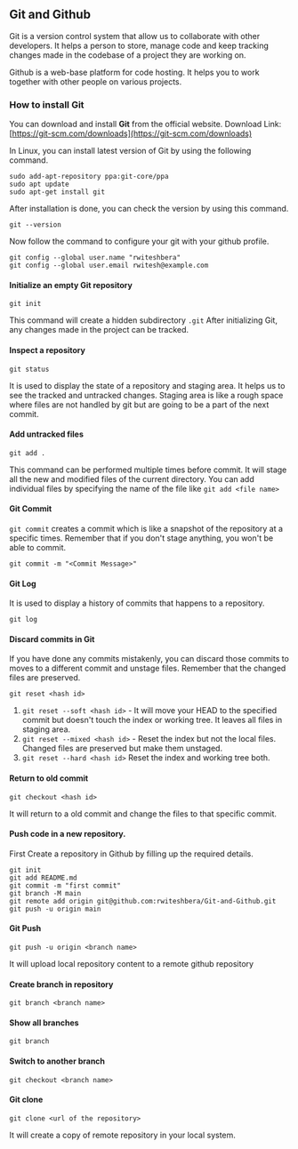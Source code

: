 ## Git and Github
 Git is a version control system that allow us to collaborate with other developers. It helps a person to store, manage code and keep tracking changes made in the codebase of a project they are working on.

Github is a web-base platform for code hosting. It helps you to work together with other people on various projects.

### How to install Git
You can download and install **Git** from the official website. 
Download Link: [https://git-scm.com/downloads](https://git-scm.com/downloads)

In Linux, you can install latest version of Git by using the following command.
```
sudo add-apt-repository ppa:git-core/ppa
sudo apt update
sudo apt-get install git
```

After installation is done, you can check the version by using this command.
```
git --version
```
Now follow the command to configure your git with your github profile. 
```
git config --global user.name "rwiteshbera"
git config --global user.email rwitesh@example.com
```
#### Initialize an empty Git repository
```
git init
```
This command will create a hidden subdirectory `.git`
After initializing Git, any changes made in the project can be tracked.

#### Inspect a repository
```
git status
```
It is used to display the state of a repository and staging area. It helps us to see the tracked and untracked changes.
Staging area is like a rough space where files are not handled by git but are going to be a part of the next commit.

#### Add untracked files
```
git add .
```
This command can be performed multiple times before commit. It will stage all the new and modified files of the current directory.
You can add individual files by specifying the name of the file like `git add <file name>`

#### Git Commit
`git commit` creates a commit which is like a snapshot of the repository at a specific times. Remember that if you don't stage anything, you won't be able to commit.
```
git commit -m "<Commit Message>"
```
#### Git Log
It is used to display a history of commits that happens to a repository.
```
git log
```
#### Discard commits in Git
If you have done any commits mistakenly, you can discard those commits to moves to a different commit and unstage files. Remember that the changed files are preserved.
```
git reset <hash id>
```
1. `git reset --soft <hash id>` - It will move your HEAD to the specified commit but doesn't touch the index or working tree. It leaves all files in staging area.
2. `git reset --mixed <hash id>` - Reset the index but not the local files. Changed files are preserved but make them unstaged. 
3. `git reset --hard <hash id>` Reset the index and working tree both.

#### Return to old commit
```
git checkout <hash id>
```
It will return to a old commit and change the files to that specific commit.

#### Push code in a new repository.
First Create a repository in Github by filling up the required details.
```
git init
git add README.md
git commit -m "first commit"
git branch -M main
git remote add origin git@github.com:rwiteshbera/Git-and-Github.git
git push -u origin main
```
#### Git Push
```
git push -u origin <branch name>
```
It will upload local repository content to a remote github repository

#### Create branch in repository
```
git branch <branch name>
```
#### Show all branches
```
git branch
```
#### Switch to another branch
```
git checkout <branch name>
```
#### Git clone
```
git clone <url of the repository>
```
It will create a copy of remote repository in your local system.